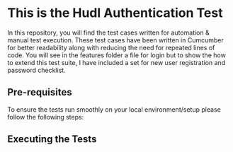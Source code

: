 # This is the Hudl Authentication Test

In this repository, you will find the test cases written for automation & manual test execution.
These test cases have been written in Cumcumber for better readability along with reducing the need for repeated lines of code.
You will see in the features folder a file for login but to show the how to extend this test suite, I have included a set for new user registration and password checklist. 

## Pre-requisites

To ensure the tests run smoothly on your local environment/setup please follow the following steps: 



## Executing the Tests

